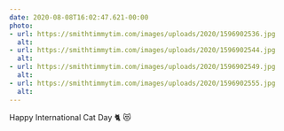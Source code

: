```yaml
---
date: 2020-08-08T16:02:47.621-00:00
photo:
- url: https://smithtimmytim.com/images/uploads/2020/1596902536.jpg
  alt: 
- url: https://smithtimmytim.com/images/uploads/2020/1596902544.jpg
  alt: 
- url: https://smithtimmytim.com/images/uploads/2020/1596902549.jpg
  alt: 
- url: https://smithtimmytim.com/images/uploads/2020/1596902555.jpg
  alt: 
---
```

Happy International Cat Day 🐈 😻
